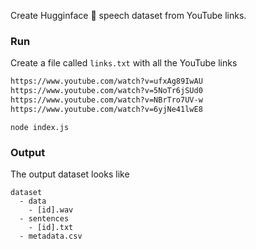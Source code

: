 Create Hugginface 🤗 speech dataset from YouTube links.

### Run

Create a file called `links.txt` with all the YouTube links

```txt
https://www.youtube.com/watch?v=ufxAg89IwAU
https://www.youtube.com/watch?v=5NoTr6jSUd0
https://www.youtube.com/watch?v=NBrTro7UV-w
https://www.youtube.com/watch?v=6yjNe41lwE8
```

```shell
node index.js
```

### Output

The output dataset looks like

```
dataset
  - data
    - [id].wav
  - sentences
    - [id].txt
  - metadata.csv
```